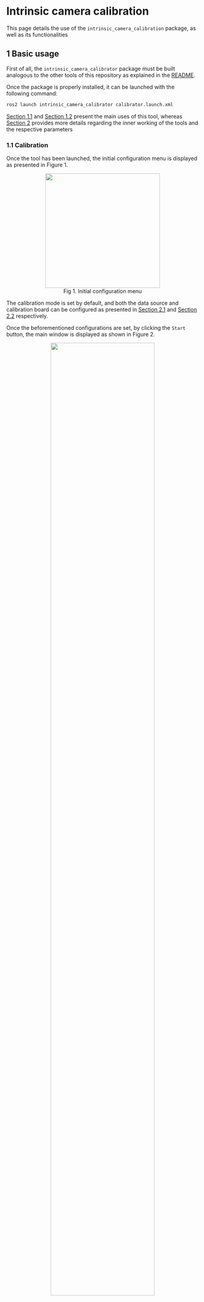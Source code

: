 # Intrinsic camera calibration

This page details the use of the `intrinsic_camera_calibration` package, as well as its functionalities

## 1 Basic usage

First of all, the `intrinsic_camera_calibrator` package must be built analogous to the other tools of this repository as explained in the [README](https://github.com/tier4/CalibrationTools).

Once the package is properly installed, it can be launched with the following command:

```sh
ros2 launch intrinsic_camera_calibrator calibrator.launch.xml
```

[Section 1.1](#11-calibration) and [Section 1.2](#12-evaluation) present the main uses of this tool, whereas [Section 2](#2-algorithms-and-functionalities) provides more details regarding the inner working of the tools and the respective parameters

### 1.1 Calibration

Once the tool has been launched, the initial configuration menu is displayed as presented in Figure 1.

<figure align="center">
   <img src="images/camera-intrinsics/initial_menu_calibration.png" height="300" class="center">
   <figcaption align="center">Fig 1. Initial configuration menu</figcaption>
</figure>

The calibration mode is set by default, and both the data source and calibration board can be configured as presented in [Section 2.1](#21-data-acquisition) and [Section 2.2](#22-board-compatibility) respectively.

Once the beforementioned configurations are set, by clicking the `Start` button, the main window is displayed as shown in Figure 2.

<figure align="center">
   <img src="images/camera-intrinsics/main_window.jpg" width="80%" class="center">
   <figcaption align="center">Fig 2. Main window</figcaption>
</figure>

In order to perform intrinsic camera calibration, we require board detections covering the field-of-view as much as possible, so the user must move the calibration board around said area, while checking that the board is detected ([Section 2.3](#23-board-detection)) and that the data is added to the corresponding database ([Section 2.4](#24-data-collection-and-visualization)).

Once enough data has been collected, the user can execute the intrinsic optimization by clicking the `Calibrate button`. The calibration can take up to several minutes depending on the number of detections utilized. To check the status of the calibration, the user can observe the `Calibration status` text in the GUI.

The calibration is over when the `Calibration status` goes back to `Idle`, at which point several calibration statistic visualizations can be generated depending on the calibration configuration ([Section 2.5](#25-calibration-and-visualization)).
A brief overview of the calibration results can always be observed in the main window as seen in Figure 3

<figure align="center">
   <img src="images/camera-intrinsics/calibration_result.png" width="200" class="center">
   <figcaption align="center">Fig 3. Calibration results</figcaption>
</figure>

After the calibration has finished, is possible to save the results by clicking the `Save` button and selecting and appropriate folder. The saved files correspond to the calibration itself (in the format used by ROS) and the calibration images, in case they are needed for further processing.

### 1.2 Evaluation

Similar to calibration, once the tool is launched, the menu from Figure 1 is displayed.
However, in this case, since the objective is to evaluate an existing set of intrinsics, the parameters should be loaded first by clicking the `Load intrinsics` button and selecting the corresponding YAML file.

Once the intrinsics are loaded, the selection of the `evaluation` mode becomes available as shown in Figure 4.

<figure align="center">
   <img src="images/camera-intrinsics/initial_menu_evaluation.png" width="200" class="center">
   <figcaption align="center">Fig 4. Initial configuration menu after loading a set of intrinsics</figcaption>
</figure>

After selecting the `evaluation` and pressing `Start`, the process is analogous to the `Calibration` process, except that instead of using the `Calibrate` button, the `Evaluate` button is used, upon which the evaluation results are displayed in the same way as presented in Figure 5.

<figure align="center">
   <img src="images/camera-intrinsics/initial_menu_evaluation.png" width="200" class="center">
   <figcaption align="center">Fig 5. Initial configuration menu after loading a set of intrinsics</figcaption>
</figure>

## 2 Algorithms and functionalities

### 2.1 Data acquisition

In order to perform intrinsic calibration, images from the target camera are needed, and to load them, the `intrinsic_calibration_calibrator` tool implemented 3 methods:

- ROS2 topics
- ROS2 bags
- Image files

The desired data source can be chosen from the `Source options` in the initial configuration menu from Figure 1.
In the case of ROS2 topics or ROS2 bags, the window from Figure 6 is displayed, where the user can select the desired topic corresponding to the camera to be calibrated.

<figure align="center">
   <img src="images/camera-intrinsics/topic_configuration_1.png" width="200" class="center">
   <figcaption align="center">Fig 6. ROS2 topic selection</figcaption>
</figure>

Additionally, in the case that the default QoS profiles don't match, the user can also set them to suit their needs as can be observed in Figure 7.

<figure align="center">
   <img src="images/camera-intrinsics/topic_configuration_2.png" width="200" class="center">
   <figcaption align="center">Fig 7. ROS2 topic QoS configuration</figcaption>
</figure>

### 2.2 Board compatibility

In order to calibrate camera intrinsics, objects with known geometry need to be seen from different views.
The most established method to accomplish this is to print boards with easy-to-detect patterns and move them around the camera. The `intrinsic_camera_calibrator` provides support for three kinds of boards:

- Chess boards ([6x8 example](resource/checkerboard_8x6.pdf))
- Circle dot boards ([6x8 example](resource/circle_8x6.pdf))
- Apriltag grid board ([3x4 example](resource/apriltag_grid_3x4.pdf))

The choice of board can be set in the initial configuration menu from Figure 1, and the board parameters (size, cells, etc.) can be modified by clicking on the `Board parameters` button.

\*In the case of the apriltag boards, a script from [kalibr](https://github.com/ethz-asl/kalibr) was modified to generate the pattern. The difference lies in the black squared between tags, which are not compatible with [Apriltag3](https://github.com/AprilRobotics/apriltag)

### 2.3 Board detection

Each of the boards presented in [Section 2.2](#22-board-compatibility) requires an object detector. In our case, we use the standard [OpenCV](https://github.com/opencv/opencv) algorithms for the chess board and circle dot patterns, and a [Apriltag3 wrapper](https://github.com/duckietown/lib-dt-apriltags) for the Apriltag grid boards.

Each detector has several parameters which control its speed, detection rate, and precision. In case the user requires to change the default parameters, it can be done directly from the UI without the need to restart the tool by clicking `Detector parameters` placed in the main window. Once the user does so, the window from Figure 8 is displayed, where the user can freely modify the parameters.

<figure align="center">
   <img src="images/camera-intrinsics/detection_parameters.png" width="200" class="center">
   <figcaption align="center">Fig 8. Detection parameters</figcaption>
</figure>

If the detector is property configured, once a board is detected, the pattern's corners or centers are displayed as shown in Figure 9.

<figure align="center">
   <img src="images/camera-intrinsics/detection.jpg" width="40%" class="center">
   <figcaption align="center">Fig 9. Board detection</figcaption>
</figure>

Additionally, if the user sctrolls in the image, sub-pixel level visualization is also available (see Figure 10).

<figure align="center">
   <img src="images/camera-intrinsics/sub_pixel_visualization.png" width="40%" class="center">
   <figcaption align="center">Fig 10. Zoomed-in visualization</figcaption>
</figure>

Finally, the detections' statistics are also displayed in the main window as shown in Figure 11.

<figure align="center">
   <img src="images/camera-intrinsics/detection_results.png" width="200" class="center">
   <figcaption align="center">Fig 11. Detection results</figcaption>
</figure>

### 2.4 Data collection and visualization

Board detections can be used directly to form a database to optimize the camera intrinsics. However, bad detections, computational constraints, and redundant data need to be considered in order to produce the best calibration possible. In Sections 2.4.1 and 2.4.2 sections we detail how we implement these aspects, and the parameters that control these processes can be modified by clicking the `Data collection parameters` present in the main window as shown in Figure 12.

<figure align="center">
   <img src="images/camera-intrinsics/data_collection_parameters.png" width="200" class="center">
   <figcaption align="center">Fig 12. Data collection parameters</figcaption>
</figure>

#### 2.4.1 Bad detection rejection

As shown in Figure 11, we compute several aspects related to the detection. In what follows we list the statistics that we use to accept or reject a detection without considering the rest of the database.

- Far away boards may produce imprecise detections, so we set a limit to the max limit we accept board detections
- Boards facing away from the image plane usually result in higher detection errors, so we also set a limit to the angle of the board with respect to the z-axis seen from the camera.
- In some rare cases, the detectors mistake the order of the corners/centers. In order to filter out these cases, we compute the linear error, defined as the average line-point error from edges in the pattern and intermediate points (See figure 9), and set a threshold to it.
- A good detection should be able to be fitted correctly with a camera intrinsic calibrator. For this reason, we also calibrate the camera intrinsics with each detection, to evaluate how good the detection is by observing the reprojection error produced by this calibration.

#### 2.4.2 Redundant detection rejection

In addition to filtering detections based only on their statistics, it is also necessary to consider the statistics of the database as a whole in order to avoid redundant data, which may induce unbalanced distributions.

In other to add a detection to the database, we impose an innovation threshold with respect to the elements on the database in at least one of the following aspects:

- board center (in pixels)
- board size (in pixels)
- board distance from the camera
- board orientation angle from the camera's z-plane

#### 2.4.2 Data collection visualization

In order to understand the data collection process, and guide the user to place the calibration board in positions where samples are needed, we implement a heatmap visualization that shows the number of board points spatially. which can be enabled by clicking the `Draw training occupancy` and selecting an appropriate `Drawings alpha` value.

Figure 12 shows an example where few samples have been collected and Figure 13 shows an example where more samples have been collected. In order to improve the database, the user should move the board to areas in which the heatmap is displayed in blue.

| ![data_collection_heatmap_1.png](images/camera-intrinsics/data_collection_heatmap_1.png) | ![data_collection_heatmap_2](images/camera-intrinsics/data_collection_heatmap_2.png) |
| :--------------------------------------------------------------------------------------: | :----------------------------------------------------------------------------------: |
|                      Fig 12. Data collection heatmap (few samples)                       |                           Fig 13. Data collection heatmap                            |

The status of the data collection can also be observed in the main window, where the number of samples collected and the occupancy rate of the previously mentioned heatmaps is displayed (See Figure 14).

<figure align="center">
   <img src="images/camera-intrinsics/data_collection_results.png" width="200" class="center">
   <figcaption align="center">Fig 14. Detection results</figcaption>
</figure>

Finally, we also provide a visualization for the database statistics, which can be enabled by clicking the `View data collection statistics` (an example can be observed in Figure 15).

<figure align="center">
   <img src="images/camera-intrinsics/data_collection_statistics.png" width="80%" class="center">
   <figcaption align="center">Fig 15. Detection results</figcaption>
</figure>

### 2.5 Calibration and visualization

Once enough data is collected, the user can execute the calibration routine by pressing the `Calibrate` button. Additionally, the parameters of the calibration process can also be modified directly from the GUI by pressing the `Calibration parameters` button (See Figure 16).

<figure align="center">
   <img src="images/camera-intrinsics/calibration_parameters.png" width="200" class="center">
   <figcaption align="center">Fig 16. Calibration parameters</figcaption>
</figure>

The calibration routine consists of the following steps (most of these steps are optional and can be configured as explained previously):

- Filter detection outliers using RANSAC
- Subsample the inliers either via greedy entropy maximization or uniformingly in the case that the number of inliers is higher than the max calibration samples.
- Calibrate using the subsamples inliers
- Filter out samples that have high reprojection error
- Calibrate the model again using only the inliers from the last filter

Once the calibration process ends, visualizations of the results are launched automatically (unless disabled by the user).
Figure 17 presents the statistics of the training set along the different steps in the calibration, allowing the user to identify any data issues along the pipeline. Then, Figure 18 displayed error statistics conditioned on the spatial position of the detections and their orientation angle, permitting the user to pinpoint errors in the resulting model and to identify potential outliers. Afterward, Figure 19 presents the reprojection errors for the different sets (training, calibration inliers, and evaluation). Finally, Figure 20 presents the final, summarized statistics of the calibration, which are displayed in the main window.

<figure align="center">
   <img src="images/camera-intrinsics/calibration_data_sampling.png" width="80%" class="center">
   <figcaption align="center">Fig 17. Data statistics during calibration</figcaption>
</figure>

<figure align="center">
   <img src="images/camera-intrinsics/calibration_error.png" width="80%" class="center">
   <figcaption align="center">Fig 18. Reprojection error by spatial location and board orientation</figcaption>
</figure>

<figure align="center">
   <img src="images/camera-intrinsics/calibration_inliers.png" width="80%" class="center">
   <figcaption align="center">Fig 19. Reprojection error among among different sets</figcaption>
</figure>

<p align="center">
   <img src="images/camera-intrinsics/calibration_result.png" width="200">
   <figcaption align="center">Fig 20. Detection results</figcaption>
</p>
